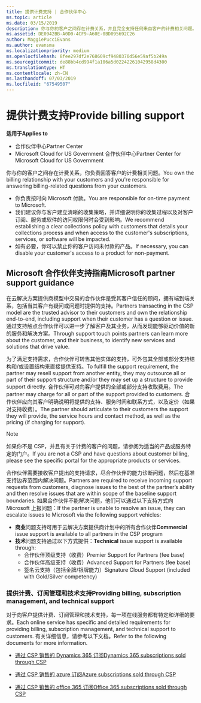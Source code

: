 ```yaml
---
title: 提供计费支持 | 合作伙伴中心
ms.topic: article
ms.date: 03/15/2019
description: 你与你的客户之间存在计费关系，并且完全支持任何来自客户的计费相关问题。
ms.assetid: DE0942BB-A0D0-4CF9-A60E-0BD095692C26
author: MaggiePucciEvans
ms.author: evansma
ms.localizationpriority: medium
ms.openlocfilehash: 8fee297df2e768609cf9480370d56e59af5b249a
ms.sourcegitcommit: de88bb4cd994f1a106a5d02242261042958d4300
ms.translationtype: HT
ms.contentlocale: zh-CN
ms.lasthandoff: 07/03/2019
ms.locfileid: "67549507"
---
```

# <a name="provide-billing-support"></a><span data-ttu-id="1b1b9-103">提供计费支持</span><span class="sxs-lookup"><span data-stu-id="1b1b9-103">Provide billing support</span></span>

<span data-ttu-id="1b1b9-104">**适用于**</span><span class="sxs-lookup"><span data-stu-id="1b1b9-104">**Applies to**</span></span>

-  <span data-ttu-id="1b1b9-105">合作伙伴中心</span><span class="sxs-lookup"><span data-stu-id="1b1b9-105">Partner Center</span></span>
-  <span data-ttu-id="1b1b9-106">Microsoft Cloud for US Government 合作伙伴中心</span><span class="sxs-lookup"><span data-stu-id="1b1b9-106">Partner Center for Microsoft Cloud for US Government</span></span>


<span data-ttu-id="1b1b9-107">你与你的客户之间存在计费关系，你负责回答客户的计费相关问题。</span><span class="sxs-lookup"><span data-stu-id="1b1b9-107">You own the billing relationship with your customers and you're responsible for answering billing-related questions from your customers.</span></span>

-   <span data-ttu-id="1b1b9-108">你负责按时向 Microsoft 付款。</span><span class="sxs-lookup"><span data-stu-id="1b1b9-108">You are responsible for on-time payment to Microsoft.</span></span>
-   <span data-ttu-id="1b1b9-109">我们建议你与客户建立清晰的收集策略，并详细说明你的收集过程以及对客户订阅、服务或软件的访问权限何时会受到影响。</span><span class="sxs-lookup"><span data-stu-id="1b1b9-109">We recommend establishing a clear collections policy with customers that details your collections process and when access to the customer's subscriptions, services, or software will be impacted.</span></span>
-   <span data-ttu-id="1b1b9-110">如有必要，你可以禁止你的客户访问未付款的产品。</span><span class="sxs-lookup"><span data-stu-id="1b1b9-110">If necessary, you can disable your customer's access to a product for non-payment.</span></span>

## <a name="microsoft-partner-support-guidance"></a><span data-ttu-id="1b1b9-111">Microsoft 合作伙伴支持指南</span><span class="sxs-lookup"><span data-stu-id="1b1b9-111">Microsoft partner support guidance</span></span>

<span data-ttu-id="1b1b9-112">在云解决方案提供商模型中交易的合作伙伴是受其客户信任的顾问，拥有端到端关系，包括当其客户有疑问或问题时提供的支持。</span><span class="sxs-lookup"><span data-stu-id="1b1b9-112">Partners transacting in the CSP model are the trusted advisor to their customers and own the relationship end-to-end, including support when their customer has a question or issue.</span></span> <span data-ttu-id="1b1b9-113">通过支持触点合作伙伴可以进一步了解客户及其业务，从而发现能够驱动价值的新的服务和解决方案。</span><span class="sxs-lookup"><span data-stu-id="1b1b9-113">Through support touch points partners can learn more about the customer, and their business, to identify new services and solutions that drive value.</span></span>

<span data-ttu-id="1b1b9-114">为了满足支持需求，合作伙伴可转售其他实体的支持，可外包其全部或部分支持结构和/或设置结构来直接提供支持。</span><span class="sxs-lookup"><span data-stu-id="1b1b9-114">To fulfill the support requirement, the partner may resell support from another entity, they may outsource all or part of their support structure and/or they may set up a structure to provide support directly.</span></span>  <span data-ttu-id="1b1b9-115">合作伙伴可对向客户提供的全部或部分支持收取费用。</span><span class="sxs-lookup"><span data-stu-id="1b1b9-115">The partner may charge for all or part of the support provided to customers.</span></span> <span data-ttu-id="1b1b9-116">合作伙伴应向其客户明确说明将提供的支持、服务时间和联系方式，以及定价（如果对支持收费）。</span><span class="sxs-lookup"><span data-stu-id="1b1b9-116">The partner should articulate to their customers the support they will provide, the service hours and contact method, as well as the pricing (if charging for support).</span></span> 

>[!Note]
><span data-ttu-id="1b1b9-117">如果你不是 CSP，并且有关于计费的客户的问题，请参阅为适当的产品或服务特定的门户。</span><span class="sxs-lookup"><span data-stu-id="1b1b9-117">If you are not a CSP and have questions about customer billing, please see the specific portal for the appropriate products or services.</span></span>

<span data-ttu-id="1b1b9-118">合作伙伴需要接收客户提出的支持请求，尽合作伙伴的能力诊断问题，然后在基准支持边界范围内解决问题。</span><span class="sxs-lookup"><span data-stu-id="1b1b9-118">Partners are required to receive incoming support requests from customers, diagnose issues to the best of the partner’s ability and then resolve issues that are within scope of the baseline support boundaries.</span></span> <span data-ttu-id="1b1b9-119">如果合作伙伴不能解决问题，他们可以通过以下支持方式向 Microsoft 上报问题：</span><span class="sxs-lookup"><span data-stu-id="1b1b9-119">If the partner is unable to resolve an issue, they can escalate issues to Microsoft via the following support vehicles:</span></span>

- <span data-ttu-id="1b1b9-120">**商业**问题支持可用于云解决方案提供商计划中的所有合作伙伴</span><span class="sxs-lookup"><span data-stu-id="1b1b9-120">**Commercial** issue support is available to all partners in the CSP program</span></span>
-   <span data-ttu-id="1b1b9-121">**技术**问题支持通过以下方式提供：</span><span class="sxs-lookup"><span data-stu-id="1b1b9-121">**Technical** issue support is available through:</span></span>
    -   <span data-ttu-id="1b1b9-122">合作伙伴顶级支持（收费）</span><span class="sxs-lookup"><span data-stu-id="1b1b9-122">Premier Support for Partners (fee base)</span></span>
    -   <span data-ttu-id="1b1b9-123">合作伙伴高级支持（收费）</span><span class="sxs-lookup"><span data-stu-id="1b1b9-123">Advanced Support for Partners (fee base)</span></span>
    -   <span data-ttu-id="1b1b9-124">签名云支持（包括金牌/银牌能力）</span><span class="sxs-lookup"><span data-stu-id="1b1b9-124">Signature Cloud Support (included with Gold/Silver competency)</span></span>

### <a name="providing-billing-subscription-management-and-technical-support"></a><span data-ttu-id="1b1b9-125">提供计费、订阅管理和技术支持</span><span class="sxs-lookup"><span data-stu-id="1b1b9-125">Providing billing, subscription management, and technical support</span></span> 

<span data-ttu-id="1b1b9-126">对于向客户提供计费、订阅管理和技术支持，每一项在线服务都有特定和详细的要求。</span><span class="sxs-lookup"><span data-stu-id="1b1b9-126">Each online service has specific and detailed requirements for providing billing, subscription management, and technical support to customers.</span></span> <span data-ttu-id="1b1b9-127">有关详细信息，请参考以下文档。</span><span class="sxs-lookup"><span data-stu-id="1b1b9-127">Refer to the following documents for more information.</span></span>

-   [<span data-ttu-id="1b1b9-128">通过 CSP 销售的 Dynamics 365 订阅</span><span class="sxs-lookup"><span data-stu-id="1b1b9-128">Dynamics 365 subscriptions sold through CSP</span></span>](https://www.microsoftpartnercommunity.com/t5/CSP/Microsoft-Partner-Support-Guidance/m-p/5262#M30)

-   [<span data-ttu-id="1b1b9-129">通过 CSP 销售的 azure 订阅</span><span class="sxs-lookup"><span data-stu-id="1b1b9-129">Azure subscriptions sold through CSP</span></span>](https://www.microsoftpartnercommunity.com/t5/CSP/Microsoft-Partner-Support-Guidance/m-p/5263#M31)

-   [<span data-ttu-id="1b1b9-130">通过 CSP 销售的 office 365 订阅</span><span class="sxs-lookup"><span data-stu-id="1b1b9-130">Office 365 subscriptions sold through CSP</span></span>](https://www.microsoftpartnercommunity.com/t5/CSP/Microsoft-Partner-Support-Guidance/m-p/5264#M32)
 

